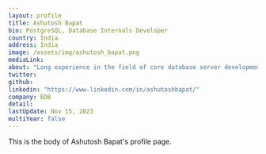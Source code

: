 ```yaml
---
layout: profile
title: Ashutosh Bapat
bio: PostgreSQL, Database Internals Developer
country: India
address: India
image: /assets/img/ashutosh_bapat.png
mediaLink: 
about: "Long experience in the field of core database server development in the areas like storage, buffer manager, query processing and optimization. Special exposure to distributed database servers."
twitter:
github:
linkedin: "https://www.linkedin.com/in/ashutoshbapat/"
company: EDB 
detail:
lastUpdate: Nov 15, 2023
multiYear: false
---
```


This is the body of Ashutosh Bapat's profile page.
